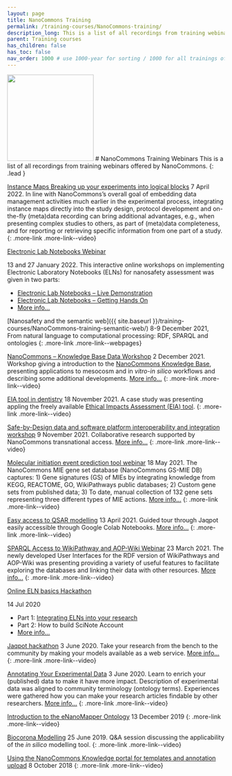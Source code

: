 ```yaml
---
layout: page
title: NanoCommons Training
permalink: /training-courses/NanoCommons-training/
description_long: This is a list of all recordings from training webinars offered by NanoCommons
parent: Training courses
has_children: false
has_toc: false
nav_order: 1000 # use 1000-year for sorting / 1000 for all trainings offered by a project
---
```


<img src="{{ site.baseurl }}/images/logos/nanocommons.png" width="200" class="image--right" />
# NanoCommons Training Webinars
This is a list of all recordings from training webinars offered by NanoCommons. 
{: .lead }

[Instance Maps Breaking up your experiments into logical blocks](https://www.youtube.com/watch?v=uxs-4Nn8Vh8)
7 April 2022. In line with NanoCommons’s overall goal of embedding data management activities much earlier in the experimental process, integrating instance maps directly into the study design, protocol development and on-the-fly (meta)data recording can bring additional advantages, e.g., when presenting complex studies to others, as part of (meta)data completeness, and for reporting or retrieving specific information from one part of a study. <!--- [More info...](https://zenodo.org/record/XXXX)--->
{: .more-link .more-link--video}


<div class="more-link more-link--video">
<a href="https://www.youtube.com/watch?v=FWbkDrVbg6M">
Electronic Lab Notebooks Webinar</a>
<p>13 and 27 January 2022. This interactive online workshops on implementing Electronic Laboratory Notebooks (ELNs) for nanosafety assessment was given in two parts:</p>
<ul>
    <li><a href="https://www.youtube.com/watch?v=TrqAOfm1SjY">Electronic Lab Notebooks – Live Demonstration</a></li>
    <li><a href="https://www.youtube.com/watch?v=MilbZJ3I61U">Electronic Lab Notebooks – Getting Hands On</a></li>
    <li><a href="https://zenodo.org/record/5752319#.YbiwD73MKU">More info...</a></li>
</ul>
</div>

[Nanosafety and the semantic web]({{ site.baseurl }}/training-courses/NanoCommons-training-semantic-web/)
8-9 December 2021, From natural language to computational processing: RDF, SPARQL and ontologies
{: .more-link .more-link--webpages}

[NanoCommons – Knowledge Base Data Workshop](https://www.youtube.com/watch?v=ZGjfPHVGFpU)
2 December 2021. Workshop giving a introduction to the [NanoCommons Knowledge Base](https://ssl.biomax.de/nanocommons/cgi/login_bioxm_portal.cgi), presenting applications to mesocosm and in _vitro_-_in silico_ workflows and describing some additional developments. [More info...](https://zenodo.org/record/5752319#.YbiwD73MKUk)
{: .more-link .more-link--video}

[EIA tool in dentistry](https://www.youtube.com/watch?v=Ek2oQS_95VY)
18 November 2021. A case study was presenting appling the freely available [Ethical Impacts Assessment (EIA) tool](http://enaloscloud.novamechanics.com/riskgone/thresholdanalysis/).
{: .more-link .more-link--video}

[Safe-by-Design data and software platform interoperability and integration workshop](../2021-SbD-integration-workshop/)
9 November 2021. Collaborative research supported by NanoCommons transnational access. [More info...](https://zenodo.org/record/5752073#.Ybitq73MKUk)
{: .more-link .more-link--video}

[Molecular initiation event prediction tool webinar](https://www.youtube.com/watch?v=gkHy-H7jggg)
18 May 2021. The NanoCommons MIE gene set database (NanoCommons GS-MIE DB) captures: 1) Gene signatures (GS) of MIEs by integrating knowledge from KEGG, REACTOME, GO, WikiPathways public databases; 2) Custom gene sets from published data; 3) To date, manual collection of 132 gene sets representing three different types of MIE actions. [More info...](https://zenodo.org/record/4882651#.YbiuMr3MKUk)
{: .more-link .more-link--video}

[Easy access to QSAR modelling](https://www.youtube.com/watch?v=BeomMmVyIQE)
13 April 2021. Guided tour through Jaqpot easily accessible through Google Colab Notebooks. [More info...](https://zenodo.org/record/4683925#.Ybivub3MKUk) 
{: .more-link .more-link--video}

[SPARQL Access to WikiPathway and AOP-Wiki Webinar](https://www.youtube.com/watch?v=_5BteBYudwo)
23 March 2021. The newly developed User Interfaces for the RDF version of WikiPathways and AOP-Wiki was presenting providing a variety of useful features to facilitate exploring the databases and linking their data with other resources. [More info...](https://zenodo.org/record/4674369#.YbiwVL3MKUk) 
{: .more-link .more-link--video}

<div class="more-link more-link--video">
<a href="https://www.youtube.com/watch?v=mxGlvWzFnHI">
Online ELN basics Hackathon</a>
<p>14 Jul 2020</p>
<ul>
    <li>Part 1: <a href="https://www.youtube.com/watch?v=mvIDkERUeHM">Integrating ELNs into your research</a></li>
    <li>Part 2: <a href="https://www.youtube.com/watch?v=7yhdrG4coo0"></a>How to build SciNote Account</li>
    <li><a href="https://zenodo.org/record/4518805#.YbixML3MKUk">More info...</a></li>
</ul>
</div>

[Jaqpot hackathon](https://www.youtube.com/watch?v=q1AKbo95VI8&list=PL0Q0VZW0kRfAlW56hD2_ckV3qOuFsN2AD)
3 June 2020. Take your research from the bench to the community by making your models available as a web service. [More info...](https://zenodo.org/record/3908229#.Ybiwj73MKUk)
{: .more-link .more-link--video}

[Annotating Your Experimental Data](https://www.youtube.com/watch?v=YSH-COr30BI&list=PL0Q0VZW0kRfCUjAuiSbnA1SrkCz9MRiEN&index=2)
3 June 2020. Learn to enrich your (published) data to make it have more impact. Description of experimental data was aligned to community terminology (ontology terms). Experiences were gathered how you can make your research articles findable by other researchers. [More info...](https://zenodo.org/record/3772185#.Ybiw173MKUk)
{: .more-link .more-link--video}

[Introduction to the eNanoMapper Ontology](https://www.youtube.com/watch?v=rVIc_fr5R1Y)
13 December 2019
{: .more-link .more-link--video}

[Biocorona Modelling](https://www.youtube.com/watch?v=UhnWZCv8Iyk)
25 June 2019. Q&A session discussing the applicability of the _in silico_ modelling tool.
{: .more-link .more-link--video}

[Using the NanoCommons Knowledge portal for templates and annotation upload](https://www.youtube.com/watch?v=oRhVsAFiZbI)
8 October 2018
{: .more-link .more-link--video}
